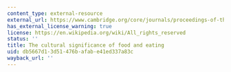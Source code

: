 ```yaml
---
content_type: external-resource
external_url: https://www.cambridge.org/core/journals/proceedings-of-the-nutrition-society/article/the-cultural-significance-of-food-and-eating/2F87816DFE1DFB1A14E72D64BDA66DD6
has_external_license_warning: true
license: https://en.wikipedia.org/wiki/All_rights_reserved
status: ''
title: The cultural significance of food and eating
uid: db5667d1-3d51-476b-afab-e41ed337a83c
wayback_url: ''
---
```

